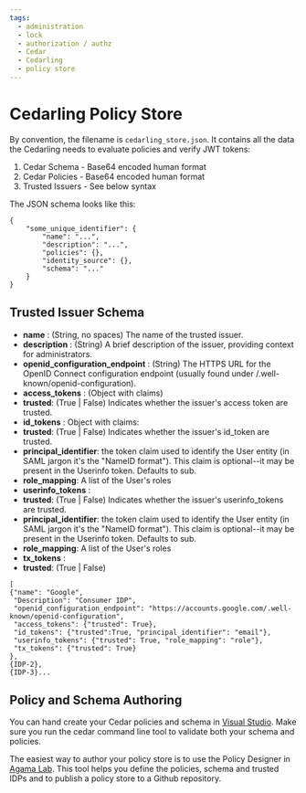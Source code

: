 ```yaml
---
tags:
  - administration
  - lock
  - authorization / authz
  - Cedar
  - Cedarling
  - policy store
---
```


# Cedarling Policy Store

By convention, the filename is `cedarling_store.json`. It contains all the data the 
Cedarling needs to evaluate policies and verify JWT tokens:

1. Cedar Schema - Base64 encoded human format
2. Cedar Policies - Base64 encoded human format
3. Trusted Issuers - See below syntax

The JSON schema looks like this:

```
{
    "some_unique_identifier": {
        "name": "...",
        "description": "...",
        "policies": {},
        "identity_source": {},
        "schema": "..."
    }
}
```

## Trusted Issuer Schema

- **name** : (String, no spaces) The name of the trusted issuer.
- **description** : (String) A brief description of the issuer, providing context for administrators.
- **openid_configuration_endpoint** : (String) The HTTPS URL for the OpenID Connect configuration endpoint (usually found under /.well-known/openid-configuration).
- **access_tokens** : (Object with claims)
- **trusted**: (True | False) Indicates whether the issuer's access token are trusted.
- **id_tokens** : Object with claims:
- **trusted**: (True | False) Indicates whether the issuer's id_token are trusted.
- **principal_identifier**: the token claim used to identify the User entity (in SAML jargon it's the "NameID format"). This claim is optional--it may be present in the Userinfo token. Defaults to sub.
- **role_mapping**: A list of the User's roles
- **userinfo_tokens** :
- **trusted**: (True | False) Indicates whether the issuer's userinfo_tokens are trusted.
- **principal_identifier**: the token claim used to identify the User entity (in SAML jargon it's the "NameID format"). This claim is optional--it may be present in the Userinfo token. Defaults to sub.
- **role_mapping**: A list of the User's roles
- **tx_tokens** :
- **trusted**: (True | False)

```
[
{"name": "Google", 
 "Description": "Consumer IDP", 
 "openid_configuration_endpoint": "https://accounts.google.com/.well-known/openid-configuration",
 "access_tokens": {"trusted": True}, 
 "id_tokens": {"trusted":True, "principal_identifier": "email"},
 "userinfo_tokens": {"trusted": True, "role_mapping": "role"},  
 "tx_tokens": {"trusted": True}
},
{IDP-2},
{IDP-3}...
```

## Policy and Schema Authoring

You can hand create your Cedar policies and schema in 
[Visual Studio](https://marketplace.visualstudio.com/items?itemName=cedar-policy.vscode-cedar). 
Make sure you run the cedar command line tool to validate both your schema and policies. 

The easiest way to author your policy store is to use the Policy Designer in 
[Agama Lab](https://cloud.gluu.org/agama-lab). This tool helps you define the policies, schema and
trusted IDPs and to publish a policy store to a Github repository.
